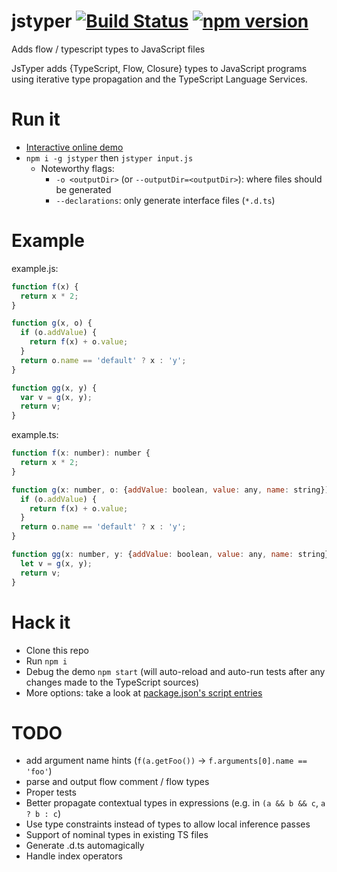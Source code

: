 # jstyper [![Build Status](https://travis-ci.org/ochafik/jstyper.svg?branch=master)](https://travis-ci.org/ochafik/jstyper) [![npm version](https://badge.fury.io/js/jstyper.svg)](https://badge.fury.io/js/jstyper)
Adds flow / typescript types to JavaScript files

JsTyper adds {TypeScript, Flow, Closure} types to JavaScript programs using iterative type propagation and the TypeScript Language Services.

# Run it

* [Interactive online demo](http://ochafik.com/assets/typer-demo.html)
* `npm i -g jstyper` then `jstyper input.js`
  * Noteworthy flags:
    * `-o <outputDir>` (or `--outputDir=<outputDir>`): where files should be generated
    * `--declarations`: only generate interface files (`*.d.ts`)

# Example

example.js:
    
```js
function f(x) {
  return x * 2;
}

function g(x, o) {
  if (o.addValue) {
    return f(x) + o.value;
  }
  return o.name == 'default' ? x : 'y';
}

function gg(x, y) {
  var v = g(x, y);
  return v;
}
```

example.ts:

```js    
function f(x: number): number {
  return x * 2;
}

function g(x: number, o: {addValue: boolean, value: any, name: string}) {
  if (o.addValue) {
    return f(x) + o.value;
  }
  return o.name == 'default' ? x : 'y';
}

function gg(x: number, y: {addValue: boolean, value: any, name: string}) {
  let v = g(x, y);
  return v;
}
```

# Hack it

- Clone this repo
- Run `npm i`
- Debug the demo `npm start` (will auto-reload and auto-run tests after any changes made to the TypeScript sources)
- More options: take a look at [package.json's script entries](./package.json)

# TODO

- add argument name hints (`f(a.getFoo())` -> `f.arguments[0].name == 'foo'`)
- parse and output flow comment / flow types
- Proper tests
- Better propagate contextual types in expressions (e.g. in `(a && b && c`, `a ? b : c`)
- Use type constraints instead of types to allow local inference passes
- Support of nominal types in existing TS files
- Generate .d.ts automagically
- Handle index operators

